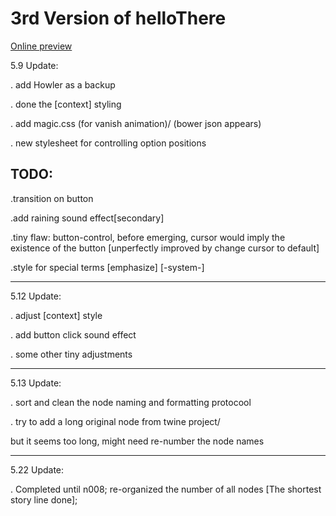 # 3rd Version of helloThere

<a href="https://appleseed0910.github.io/helloThereV3/index.html" target="_blank">Online preview</a>

5.9 Update:

. add Howler as a backup

. done the [context] styling

. add magic.css (for vanish animation)/ (bower json appears)

. new stylesheet for controlling option positions

## TODO:

.transition on button

.add raining sound effect[secondary]

.tiny flaw: button-control, before emerging, cursor would imply the existence of the button [unperfectly improved by change cursor to default]

.style for special terms [emphasize] [-system-]


---

5.12 Update:

. adjust [context] style

. add button click sound effect

. some other tiny adjustments


---

5.13 Update:

. sort and clean the node naming and formatting protocool

. try to add a long original node from twine project/
  
  but it seems too long, might need re-number the node names
  
---

5.22 Update:

. Completed until n008; re-organized the number of all nodes [The shortest story line done];
